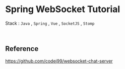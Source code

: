 # Spring WebSocket Tutorial

Stack : `Java` , `Spring` , `Vue` , `SocketJS` , `Stomp`

<br/>

## Reference
https://github.com/codej99/websocket-chat-server
